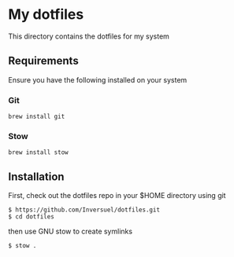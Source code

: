# My dotfiles

This directory contains the dotfiles for my system

## Requirements

Ensure you have the following installed on your system

### Git

```
brew install git
```

### Stow

```
brew install stow
```

## Installation

First, check out the dotfiles repo in your $HOME directory using git

```
$ https://github.com/Inversuel/dotfiles.git
$ cd dotfiles
```

then use GNU stow to create symlinks

```
$ stow .
```

